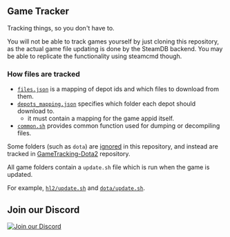 ## Game Tracker

Tracking things, so you don't have to.

You will not be able to track games yourself by just cloning this repository,
as the actual game file updating is done by the SteamDB backend. You may be able
to replicate the functionality using steamcmd though.

### How files are tracked

- [`files.json`](/files.json) is a mapping of depot ids and which files to download from them.
- [`depots_mapping.json`](/depots_mapping.json) specifies which folder each depot should download to.
  - it must contain a mapping for the game appid itself.
- [`common.sh`](/common.sh) provides common function used for dumping or decompiling files.

Some folders (such as `dota`) are [ignored](/.gitignore) in this repository,
and instead are tracked in [GameTracking-Dota2](https://github.com/SteamDatabase/GameTracking-Dota2) repository.

All game folders contain a `update.sh` file which is run when the game is updated.

For example, [`hl2/update.sh`](/hl2/update.sh) and
[`dota/update.sh`](https://github.com/SteamDatabase/GameTracking-Dota2/blob/master/update.sh).

## Join our Discord

[![Join our Discord](https://discord.com/api/guilds/467730051622764565/embed.png?style=banner2)](https://steamdb.info/discord/)
